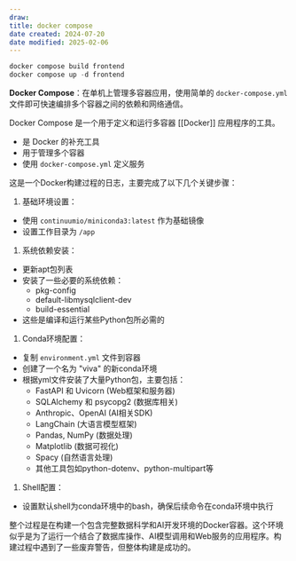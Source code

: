 ```yaml
---
draw:
title: docker compose
date created: 2024-07-20
date modified: 2025-02-06
---
```


```Java
docker compose build frontend
docker compose up -d frontend

```

**Docker Compose**：在单机上管理多容器应用，使用简单的 `docker-compose.yml` 文件即可快速编排多个容器之间的依赖和网络通信。

Docker Compose 是一个用于定义和运行多容器 [[Docker]] 应用程序的工具。

- 是 Docker 的补充工具
- 用于管理多个容器
- 使用 `docker-compose.yml` 定义服务

这是一个Docker构建过程的日志，主要完成了以下几个关键步骤：

1. 基础环境设置：
- 使用 `continuumio/miniconda3:latest` 作为基础镜像
- 设置工作目录为 `/app`

1. 系统依赖安装：
- 更新apt包列表
- 安装了一些必要的系统依赖：
  - pkg-config
  - default-libmysqlclient-dev
  - build-essential
- 这些是编译和运行某些Python包所必需的

1. Conda环境配置：
- 复制 `environment.yml` 文件到容器
- 创建了一个名为 "viva" 的新conda环境
- 根据yml文件安装了大量Python包，主要包括：
  - FastAPI 和 Uvicorn (Web框架和服务器)
  - SQLAlchemy 和 psycopg2 (数据库相关)
  - Anthropic、OpenAI (AI相关SDK)
  - LangChain (大语言模型框架)
  - Pandas, NumPy (数据处理)
  - Matplotlib (数据可视化)
  - Spacy (自然语言处理)
  - 其他工具包如python-dotenv、python-multipart等

1. Shell配置：
- 设置默认shell为conda环境中的bash，确保后续命令在conda环境中执行

整个过程是在构建一个包含完整数据科学和AI开发环境的Docker容器。这个环境似乎是为了运行一个结合了数据库操作、AI模型调用和Web服务的应用程序。构建过程中遇到了一些废弃警告，但整体构建是成功的。
